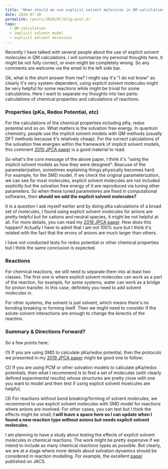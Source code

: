 ```yaml
---
title: 'When should we use explicit solvent molecules in QM calculations?'
date: 2020-07-30
permalink: /posts/2020/07/blog-post-2/
tags:
  - QM calculation
  - implicit solvent model
  - explicit solvent molecules
---
```


Recently I have talked with several people about the use of explicit solvent molecules in QM calculations. I will summarize my personal thoughts here, it might be not fully correct, or even might be completely wrong. So any comments are welcome via the email in the left side bar.

Ok, what is the short answer from me? I might say it's "I do not know" as clearly it's very system-dependent, using explicit solvent molecules might be very helpful for some reactions while might be trivial for some calculations. Here I want to separate my thoughts into two parts: calculations of chemical properties and calculations of reactions.

### Properties (pKa, Redox Potential, etc)

For the calculations of the chemical properties including pKa, redox potential and so on. What matters is the solvation free energy. In quantum chemistry, people use the implicit solvent models with QM methods (usually DFT methods because it's relatively cheap). For the correct calculations of the solvation free energies within the framework of implicit solvent models, this comment [2010 JPCA paper](https://pubs.acs.org/doi/abs/10.1021/jp107136j) is a good material to read. 

So what's the core message of the above paper, I think it's "using the implicit solvent models as how they were designed". Beacuse of the parameterization, sometimes explaining things physically becomes hard. For example, for the SMD model, if we check the original parameterization, we can see for most molecules, explicit solvent molecules are not included explicitly but the solvation free energy of it are reproduced via tuning other parameters. So when these tuned parameteres are fixed in computational softwares, then **should we add the explicit solvent molecules?** 

It is a question I ask myself earlier and by doing pKa calculations of a broad set of molecules, I found using explicit solvent molecules for anions are pretty helpful but for cations and neutral species, it might be not helpful at all. For more details, you can read my [2019 JPCA paper](https://pubs.acs.org/doi/abs/10.1021/acs.jpca.9b04920). How does this happen? Actually I have to admit that I am not 100% sure but I think it's related with the fact that the errors of anions are much larger than others.

I have not conducted tests for redox potential or other chemical properties but I think the same conclusion is expected.

### Reactions

For chemical reactions, we still need to separate them into at least two classes. The first one is where explicit solvent molecules can work as a part of the reaction, for example, for some systems, water can work as a bridge for proton transfer. In this case, definitely you need to add solvent molecules in.

For other systems, the solvent is just solvent, which means there's no bonding breaking or forming itself. Then we might need to consider if the solute-solvent interactions are enough to change the kinectis of the reaction. 

### Summary & Directions Forward?

So a few points here: 

(1) If you are using SMD to calculate pKa/redox potential, then the protocols we presented in my [2019 JPCA paper](https://pubs.acs.org/doi/abs/10.1021/acs.jpca.9b04920) might be good one to follow;

(2) If you are using PCM or other solvation models to calculate pKa/redox potentials, then what I recommend is to find a set of molecules (with clearly defined experimental results) whose structures are pretty close with one you want to model and then test if using explicit solvent moelcules are helpful;

(3) For reactions without bond breaking/forming of solvent molecules, we recommend to use explicit solvent molecules with SMD model for reactions where anions are involved. For other cases, you can test but I think the effects might be small; **I will leave a space here so I can update when I found a new reaction type without anions but needs explicit solvent molecules.**

I am planning to have a study about testing the effects of explicit solvent molecules in chemical reactions. The work might be pretty expensive if we intend to include as many chemical reactions types as possible. But clearly, we are at a stage where more details about solvation dynamics should be considered in reaction modelling. For example, the excellent [paper](https://pubs.acs.org/doi/abs/10.1021/jacs.0c06295) published on JACS. 
